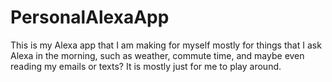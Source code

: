 # PersonalAlexaApp
This is my Alexa app that I am making for myself mostly for things that I ask Alexa in the morning, such as weather, commute time, and maybe even reading my emails or texts? It is mostly just for me to play around.
